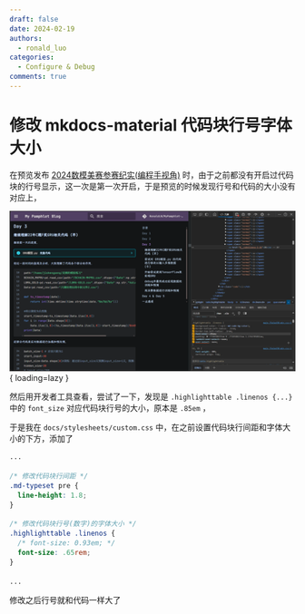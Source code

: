 ```yaml
---
draft: false
date: 2024-02-19
authors:
  - ronald_luo
categories:
  - Configure & Debug
comments: true
---
```


# 修改 mkdocs-material 代码块行号字体大小

在预览发布 [2024数模美赛参赛纪实(编程手视角)](2024-02-12.md) 时，由于之前都没有开启过代码块的行号显示，这一次是第一次开启，于是预览的时候发现行号和代码的大小没有对应上，

![code_linenos](../images/code_linenos.png){ loading=lazy }

然后用开发者工具查看，尝试了一下，发现是 `.highlighttable .linenos {...}` 中的 `font_size` 对应代码块行号的大小，原本是 `.85em` ，

于是我在 `docs/stylesheets/custom.css` 中，在之前设置代码块行间距和字体大小的下方，添加了

```css hl_lines="8-12"
...

/* 修改代码块行间距 */
.md-typeset pre {
  line-height: 1.8;
}

/* 修改代码块行号(数字)的字体大小 */
.highlighttable .linenos {
  /* font-size: 0.93em; */
  font-size: .65rem;
}

...
```

修改之后行号就和代码一样大了